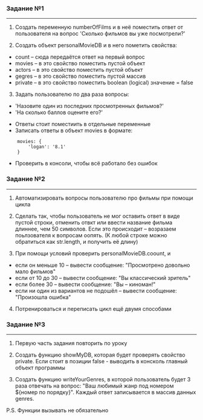 ### Задание №1
************

1. Создать переменную numberOfFilms и в неё поместить ответ от пользователя на вопрос 'Сколько фильмов вы уже посмотрели?'

2. Создать объект personalMovieDB и в него пометить свойства:
* count – сюда передаётся ответ на первый вопрос
* movies – в это свойство поместить пустой объект
* actors – в это свойство поместить пустой объект
* gegres – в это свойство поместить пустой массив
* private – в это свойство поместить boolean (logical) значение = false

3. Задать пользователю по два раза вопросы:
- 'Назовите один из последних просмотренных фильмов?'
- 'На сколько баллов оцените его?'

* Ответы стоит поместиить в отдельные переменные
* Записать ответы в объект movies в формате:
```
    movies: {
        'logan': '8.1'
    }
```
* Проверить в консоли, чтобы всё работало без ошибок

### Задание №2
************

1. Автоматизировать вопросы пользователю про фильмы при помощи цикла

2. Сделать так, чтобы пользователь не мог оставить ответ в виде пустой строки, отменить отвкт или ввести название фильма длиннее, чем 50 символов. Если это происходит – возразаем поьлзователя к вопросам оопять. (К любой строке можно обратиться как str.length, и получить её длину)

3. При помощи условий проверить personalMovieDB.coount, и
* если он меньше 10 – вывести сообщение: "Просмотрено довольно мало фильмов"
* если от 10 до 30 – вывести сообщение: "Вы классический зритель"
* если более 30 – вывести сообщение: "Вы – киноман!"
* если ни один из вариантов не подошёл – вывести сообщение: "Произошла ошибка"

4. Потренироваться и переписать цикл ещё двумя способами

### Задание №3
************

1. Первую часть задания повторить по уроку

2. Создать функцию showMyDB, которая будет проверять свойство private. Если стоит в позиции false - выводить в консколь главный объект программы

3. Создать функцию writeYourGenres, в которой пользователь будет 3 раза отвечать на вопрос: "Ваш любимый жанр под номером ${номер по порядку}". Каждый ответ записывается в массив данных genres.

P.S. Функции вызывать не обязательно